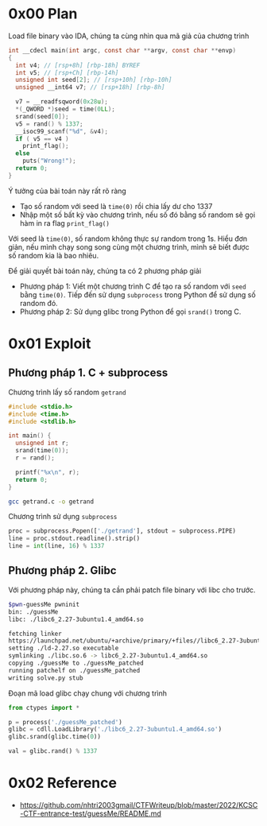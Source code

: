 # 0x00 Plan 

Load file binary vào IDA, chúng ta cùng nhìn qua mã giả của chương trình 
```c
int __cdecl main(int argc, const char **argv, const char **envp)
{
  int v4; // [rsp+8h] [rbp-18h] BYREF
  int v5; // [rsp+Ch] [rbp-14h]
  unsigned int seed[2]; // [rsp+10h] [rbp-10h]
  unsigned __int64 v7; // [rsp+18h] [rbp-8h]

  v7 = __readfsqword(0x28u);
  *(_QWORD *)seed = time(0LL);
  srand(seed[0]);
  v5 = rand() % 1337;
  __isoc99_scanf("%d", &v4);
  if ( v5 == v4 )
    print_flag();
  else
    puts("Wrong!");
  return 0;
}
```

Ý tưởng của bài toán này rất rõ ràng
- Tạo số random với seed là `time(0)` rồi chia lấy dư cho 1337 
- Nhập một số bất kỳ vào chương trình, nếu số đó bằng số random sẽ gọi hàm in ra flag `print_flag()`

Với seed là `time(0)`, số random không thực sự random trong 1s. Hiểu đơn giản, nếu mình chạy song song cùng một chương trình, mình sẽ biết được số random kia là bao nhiêu. 

Để giải quyết bài toán này, chúng ta có 2 phương pháp giải
- Phương pháp 1: Viết một chương trình C để tạo ra số random với `seed` bằng `time(0)`. Tiếp đến sử dụng `subprocess` trong Python để sử dụng số random đó. 
- Phương pháp 2: Sử dụng glibc trong Python để gọi `srand()` trong C. 

# 0x01 Exploit 

## Phương pháp 1. C + subprocess

Chương trình lấy số random `getrand`
```c
#include <stdio.h>
#include <time.h>
#include <stdlib.h>

int main() {
  unsigned int r; 
  srand(time(0));
  r = rand();

  printf("%x\n", r);
  return 0;
}
```

```sh
gcc getrand.c -o getrand
```

Chương trình sử dụng `subprocess` 
```python
proc = subprocess.Popen(['./getrand'], stdout = subprocess.PIPE)
line = proc.stdout.readline().strip()
line = int(line, 16) % 1337
```

## Phương pháp 2. Glibc

Với phương pháp này, chúng ta cần phải patch file binary với libc cho trước. 
```sh
$pwn-guessMe pwninit
bin: ./guessMe
libc: ./libc6_2.27-3ubuntu1.4_amd64.so

fetching linker
https://launchpad.net/ubuntu/+archive/primary/+files//libc6_2.27-3ubuntu1.4_amd64.deb
setting ./ld-2.27.so executable
symlinking ./libc.so.6 -> libc6_2.27-3ubuntu1.4_amd64.so
copying ./guessMe to ./guessMe_patched
running patchelf on ./guessMe_patched
writing solve.py stub
```

Đoạn mã load glibc chạy chung với chương trình 

```python
from ctypes import *

p = process('./guessMe_patched')
glibc = cdll.LoadLibrary('./libc6_2.27-3ubuntu1.4_amd64.so')
glibc.srand(glibc.time(0))

val = glibc.rand() % 1337 
```
# 0x02 Reference
- https://github.com/nhtri2003gmail/CTFWriteup/blob/master/2022/KCSC-CTF-entrance-test/guessMe/README.md
